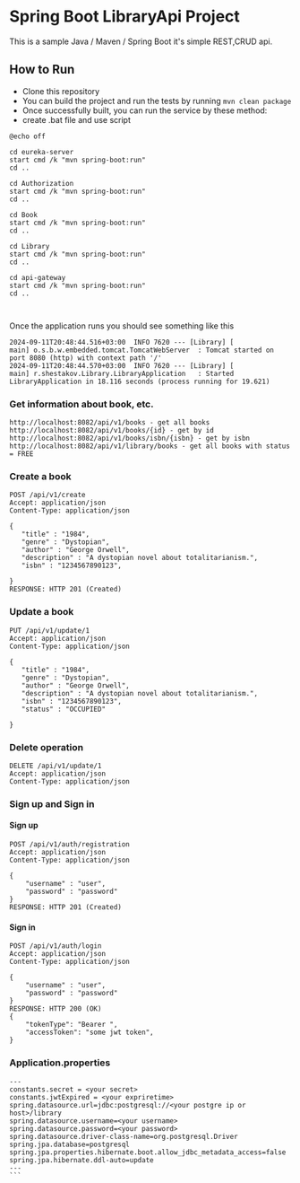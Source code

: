 # Spring Boot LibraryApi Project

This is a sample Java / Maven / Spring Boot it's simple REST,CRUD api.
## How to Run


* Clone this repository
* You can build the project and run the tests by running ```mvn clean package```
* Once successfully built, you can run the service by these method:
* create .bat file and use script 
```
@echo off

cd eureka-server
start cmd /k "mvn spring-boot:run"
cd ..

cd Authorization
start cmd /k "mvn spring-boot:run"
cd ..

cd Book
start cmd /k "mvn spring-boot:run"
cd ..

cd Library
start cmd /k "mvn spring-boot:run"
cd ..

cd api-gateway
start cmd /k "mvn spring-boot:run"
cd ..



```


Once the application runs you should see something like this

```
2024-09-11T20:48:44.516+03:00  INFO 7620 --- [Library] [           main] o.s.b.w.embedded.tomcat.TomcatWebServer  : Tomcat started on port 8080 (http) with context path '/'
2024-09-11T20:48:44.570+03:00  INFO 7620 --- [Library] [           main] r.shestakov.Library.LibraryApplication   : Started LibraryApplication in 18.116 seconds (process running for 19.621)
```

### Get information about book, etc.

```
http://localhost:8082/api/v1/books - get all books
http://localhost:8082/api/v1/books/{id} - get by id
http://localhost:8082/api/v1/books/isbn/{isbn} - get by isbn
http://localhost:8082/api/v1/library/books - get all books with status = FREE

```


### Create a book
```
POST /api/v1/create
Accept: application/json
Content-Type: application/json

{
   "title" : "1984",
   "genre" : "Dystopian",
   "author" : "George Orwell",
   "description" : "A dystopian novel about totalitarianism.",
   "isbn" : "1234567890123",

}
RESPONSE: HTTP 201 (Created)
```

### Update a book
```
PUT /api/v1/update/1
Accept: application/json
Content-Type: application/json

{
   "title" : "1984",
   "genre" : "Dystopian",
   "author" : "George Orwell",
   "description" : "A dystopian novel about totalitarianism.",
   "isbn" : "1234567890123",
   "status" : "OCCUPIED"

}

```
### Delete operation
```
DELETE /api/v1/update/1
Accept: application/json
Content-Type: application/json

```

### Sign up and Sign in
#### Sign up
```
POST /api/v1/auth/registration
Accept: application/json
Content-Type: application/json

{
    "username" : "user",
    "password" : "password"
}
RESPONSE: HTTP 201 (Created)
```

#### Sign in

```
POST /api/v1/auth/login
Accept: application/json
Content-Type: application/json

{
    "username" : "user",
    "password" : "password"
}
RESPONSE: HTTP 200 (OK)
{
    "tokenType": "Bearer ",
    "accessToken": "some jwt token",
}
```

### Application.properties
````
---
constants.secret = <your secret>
constants.jwtExpired = <your expriretime>
spring.datasource.url=jdbc:postgresql://<your postgre ip or host>/library
spring.datasource.username=<your username>
spring.datasource.password=<your password>
spring.datasource.driver-class-name=org.postgresql.Driver
spring.jpa.database=postgresql
spring.jpa.properties.hibernate.boot.allow_jdbc_metadata_access=false
spring.jpa.hibernate.ddl-auto=update
---
```